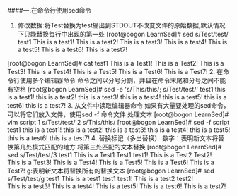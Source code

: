 ####一.在命令行使用sed命令
1. 修改数据:将Test替换为test输出到STDOUT不改变文件的原始数据,默认情况下只能替换每行中出现的第一处
[root@bogon LearnSed]# sed s/Test/test/ test1
This is a test1!
This is a test2!
This is a test3!
This is a test4!
This is a test5!
This is a test6!
This is a test7!

[root@bogon LearnSed]# cat test1
This is a Test1!
This is a Test2!
This is a Test3!
This is a Test4!
This is a Test5!
This is a Test6!
This is a Test7!
2. 在命令行使用多个编辑器命令
命令之间以分号分割，并且在命令末尾和分号之间不能有空格
[root@bogon LearnSed]# sed -e 's/This/this/; s/Test/test/' test1
this is a test1!
this is a test2!
this is a test3!
this is a test4!
this is a test5!
this is a test6!
this is a test7!
3. 从文件中读取编辑器命令
如果有大量要处理的sed命令，可以将它们放入文件，使用sed -f 命令文件 处理文本
[root@bogon LearnSed]# vim script
  1 s/Test/test/
  2 s/This/this/
[root@bogon LearnSed]# sed -f script test1 
this is a test1!
this is a test2!
this is a test3!
this is a test4!
this is a test5!
this is a test6!
this is a test7!
4. 替换标记（多出替换）
数字：表明新文本将替换第几处模式匹配的地方
将第三处匹配的文本替换
[root@bogon LearnSed]# sed s/Test/test/3 test1 
This is a Test1 Test1 test1!
This is a Test2 Test2!  
This is a Test3!
This is a Test4!
This is a Test5!
This is a Test6!
This is a Test7!
g:表明新文本将替换所有的替换文本
[root@bogon LearnSed]# sed s/Test/test/g test1 
This is a test1 test1 test1!
This is a test2 test2!  
This is a test3!
This is a test4!
This is a test5!
This is a test6!
This is a test7!

